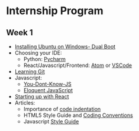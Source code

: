 # Internship Program

## Week 1
* [Installing Ubuntu on Windows- Dual Boot](https://itsfoss.com/install-ubuntu-dual-boot-mode-windows/)
* Choosing your IDE: 
  * Python: [Pycharm](https://www.jetbrains.com/pycharm/)
  * React/Javascript/Frontend: [Atom](https://atom.io/) or [VSCode](https://code.visualstudio.com/)
* [Learning Git](https://hackernoon.com/understanding-git-fcffd87c15a3)
* Javascript:
  * [You-Dont-Know-JS](https://github.com/getify/You-Dont-Know-JS)
  * [Eloquent JavaScript](http://eloquentjavascript.net/)
* [Starting up with React](https://reactjs.org/tutorial/tutorial.html)
* Articles:
  * Importance of [code indentation](http://mrbool.com/importance-of-code-indentation/29079)
  * HTML5 Style Guide and [Coding Conventions](https://www.w3schools.com/html/html5_syntax.asp)
  * Javascript [Style Guide](https://github.com/airbnb/javascript)

